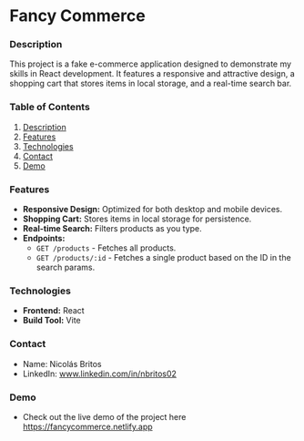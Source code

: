 # Fancy Commerce

### Description
This project is a fake e-commerce application designed to demonstrate my skills in React development. It features a responsive and attractive design, a shopping cart that stores items in local storage, and a real-time search bar.

### Table of Contents
1. [Description](#description)
2. [Features](#features)
3. [Technologies](#technologies)
4. [Contact](#contact)
5. [Demo](#demo)

### Features
- **Responsive Design:** Optimized for both desktop and mobile devices.
- **Shopping Cart:** Stores items in local storage for persistence.
- **Real-time Search:** Filters products as you type.
- **Endpoints:**
  - `GET /products` - Fetches all products.
  - `GET /products/:id` - Fetches a single product based on the ID in the search params.

### Technologies
- **Frontend:** React
- **Build Tool:** Vite

###  Contact
-  Name: Nicolás Britos
-  LinkedIn: www.linkedin.com/in/nbritos02
  
###  Demo
-  Check out the live demo of the project here https://fancycommerce.netlify.app
